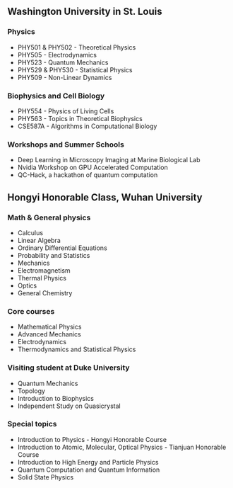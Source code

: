 ## Washington University in St. Louis

### Physics

* PHY501 & PHY502 - Theoretical Physics
* PHY505 - Electrodynamics
* PHY523 - Quantum Mechanics
* PHY529 & PHY530 - Statistical Physics
* PHY509 - Non-Linear Dynamics

### Biophysics and Cell Biology

* PHY554 - Physics of Living Cells
* PHY563 - Topics in Theoretical Biophysics
* CSE587A - Algorithms in Computational Biology

### Workshops and Summer Schools

* Deep Learning in Microscopy Imaging at Marine Biological Lab
* Nvidia Workshop on GPU Accelerated Computation
* QC-Hack, a hackathon of quantum computation


## Hongyi Honorable Class, Wuhan University

### Math & General physics

* Calculus
* Linear Algebra
* Ordinary Differential Equations
* Probability and Statistics
* Mechanics
* Electromagnetism
* Thermal Physics
* Optics
* General Chemistry

### Core courses

* Mathematical Physics
* Advanced Mechanics
* Electrodynamics
* Thermodynamics and Statistical Physics

### Visiting student at Duke University

* Quantum Mechanics
* Topology
* Introduction to Biophysics
* Independent Study on Quasicrystal

### Special topics

* Introduction to Physics - Hongyi Honorable Course
* Introduction to Atomic, Molecular, Optical Physics - Tianjuan Honorable Course
* Introduction to High Energy and Particle Physics
* Quantum Computation and Quantum Information
* Solid State Physics

